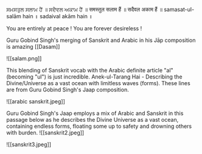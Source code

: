 ਸਮਸਤੁਲ ਸਲਾਮ ਹੈਂ ॥ ਸਦੈਵਲ ਅਕਾਮ ਹੈਂ ॥ 
समस्तुल सलाम हैं ॥ सदैवल अकाम हैं ॥ 
samasat-ul-salām hain ॥ sadaival akām hain ॥ 

You are entirely at peace ! You are forever desireless ! 

Guru Gobind Singh's merging of Sanskrit and Arabic in his Jāp composition is amazing
[[Dasam]]

![[salam.png]]

This blending of Sanskrit vocab with the Arabic definite article "al" (becoming "ul") is just incredible. Anek-ul-Tarang Hai - Describing the Divine/Universe as a vast ocean with limitless waves (forms). These lines are from Guru Gobind Singh's Jaap composition.

![[arabic sanskrit.jpeg]]

Guru Gobind Singh's Jaap employs a mix of Arabic and Sanskrit in this passage below as he describes the Divine Universe as a vast ocean, containing endless forms, floating some up to safety and drowning others with burden.
![[sanskrit2.jpeg]]

![[sanskrit3.jpeg]]